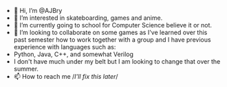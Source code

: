 - 👋 Hi, I’m @AJBry
- 👀 I’m interested in skateboarding, games and anime.
- 🌱 I’m currently going to school for Computer Science believe it or not.
- 💞️ I’m looking to collaborate on some games as I've learned over this past semester how to work together with a group and I have previous experience with languages such as:
- Python, Java, C++, and somewhat Verilog
- I don't have much under my belt but I am looking to change that over the summer.
- 📫 How to reach me /*I'll fix this later*/
